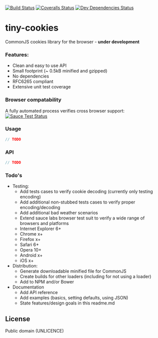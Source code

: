 [![Build Status][travis-image]][travis-url]
[![Coveralls Status][coveralls-image]][coveralls-url]
[![Dev Dependencies Status][david-image]][david-url]

# tiny-cookies
CommonJS cookies library for the browser - **under development**

### Features:
  - Clean and easy to use API
  - Small footprint (~ 0.5kB minified and gzipped)
  - No dependencies
  - RFC6265 compliant
  - Extensive unit test coverage

### Browser compatability
A fully automated process verifies cross browser support:  
[![Sauce Test Status][saucelabs-image]][saucelabs-url]

### Usage
```javascript
// TODO
```

### API
```javascript
// TODO
```

### Todo's
 - Testing:
   - Add tests cases to verify cookie decoding (currently only testing encoding)
   - Add additional non-stubbed tests cases to verify proper encoding/decoding
   - Add additional bad weather scenarios
   - Extend sauce labs browser test suit to verify a wide range of browsers and platforms
    - Internet Explorer 6+
    - Chrome x+
    - Firefox x+
    - Safari 6+
    - Opera 10+
    - Android x+
    - iOS x+
 - Distribution:
   - Generate downloadable minified file for CommonJS
   - Create builds for other loaders (including for not using a loader)
   - Add to NPM and/or Bower
 - Documentation
   - Add API reference
   - Add examples (basics, setting defaults, using JSON)
   - State features/design goals in this readme.md

License
----
Public domain (UNLICENCE)

[travis-url]: https://travis-ci.org/voltace/tiny-cookies
[travis-image]: http://img.shields.io/travis/voltace/tiny-cookies.svg

[coveralls-url]: https://coveralls.io/r/voltace/tiny-cookies
[coveralls-image]: http://img.shields.io/coveralls/voltace/tiny-cookies/master.svg

[david-url]: https://david-dm.org/voltace/tiny-cookies#info=devDependencies
[david-image]: https://img.shields.io/david/dev/voltace/tiny-cookies.svg

[saucelabs-url]: https://saucelabs.com/u/voltace
[saucelabs-image]: https://saucelabs.com/browser-matrix/voltace.svg
